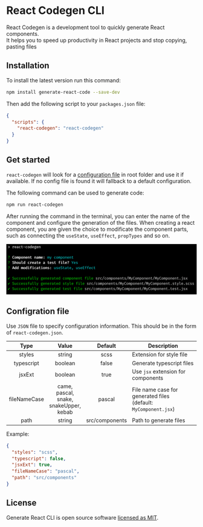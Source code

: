 # React Codegen CLI

React Codegen is a development tool to quickly generate React components.  
It helps you to speed up productivity in React projects and stop copying, pasting files

## Installation

To install the latest version run this command:

```sh
npm install generate-react-code --save-dev
```

Then add the following script to your `packages.json` file:
```json
{
  "scripts": {
    "react-codegen": "react-codegen"
  }
}
```

## Get started

`react-codegen` will look for a [configuration file](#configration-file) in root folder and use it if available.
If no config file is found it will fallback to a default configuration.

The following command can be used to generate code:
```sh
npm run react-codegen
```

After running the command in the terminal,
you can enter the name of the component and configure the generation of the files.
When creating a react component, you are given the choice to modificate the component parts,
such as connecting the `useState`, `useEffect`, `propTypes` and so on.

![Demo](assets/demo.png)

## Configration file
 
Use `JSON` file to specify configuration information. This should be in the form of `react-codegen.json`.

|     Type     |                             Value                            |     Default    |                              Description                             |
|:------------:|:------------------------------------------------------------:|:--------------:|----------------------------------------------------------------------|
| styles       |                            string                            |      scss      | Extension for style file                                             |
| typescript   |                            boolean                           |      false     | Generate typescript files                                            |
| jsxExt       |                            boolean                           |      true      | Use `jsx` extension for components                                   |
| fileNameCase | came,<br/> pascal,<br/>   snake,<br/> snakeUpper,<br/> kebab |     pascal     | File name case for generated files<br/> (default: `MyComponent.jsx`) |
| path         |                            string                            | src/components | Path to generate files                                               |                                           |                                           |

Example:

```json
{
  "styles": "scss",
  "typescript": false,
  "jsxExt": true,
  "fileNameCase": "pascal",
  "path": "src/components"
}
```

## License

Generate React CLI is open source software [licensed as MIT](https://github.com/cristians953/react-codegen/blob/master/LICENSE).
